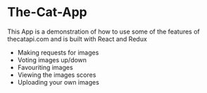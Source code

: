 # The-Cat-App
This App is a demonstration of how to use some of the features of thecatapi.com and is built with React and Redux

- Making requests for images
- Voting images up/down
- Favouriting images
- Viewing the images scores
- Uploading your own images
